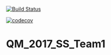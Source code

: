 [![Build Status](https://travis-ci.org/MolSSI-SSS/QM_2017_SSS_Team1.svg?branch=master)](https://travis-ci.org/MolSSI-SSS/QM_2017_SSS_Team1)

[![codecov](https://codecov.io/gh/ohamto/QM_2017_SSS_Team1/branch/master/graph/badge.svg)](https://codecov.io/gh/ohamto/QM_2017_SSS_Team1)

# QM_2017_SS_Team1
